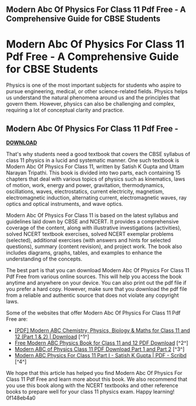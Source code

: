 ## Modern Abc Of Physics For Class 11 Pdf Free - A Comprehensive Guide for CBSE Students

  
# Modern Abc Of Physics For Class 11 Pdf Free - A Comprehensive Guide for CBSE Students
 
Physics is one of the most important subjects for students who aspire to pursue engineering, medical, or other science-related fields. Physics helps us understand the natural phenomena around us and the principles that govern them. However, physics can also be challenging and complex, requiring a lot of conceptual clarity and practice.
 
## Modern Abc Of Physics For Class 11 Pdf Free -


[**DOWNLOAD**](https://www.google.com/url?q=https%3A%2F%2Furluss.com%2F2tLg4a&sa=D&sntz=1&usg=AOvVaw3BxrxDua80STPb-S7Pe_3v)

 
That's why students need a good textbook that covers the CBSE syllabus of class 11 physics in a lucid and systematic manner. One such textbook is Modern Abc Of Physics For Class 11, written by Satish K Gupta and Uttam Narayan Tripathi. This book is divided into two parts, each containing 15 chapters that deal with various topics of physics such as kinematics, laws of motion, work, energy and power, gravitation, thermodynamics, oscillations, waves, electrostatics, current electricity, magnetism, electromagnetic induction, alternating current, electromagnetic waves, ray optics and optical instruments, and wave optics.
 
Modern Abc Of Physics For Class 11 is based on the latest syllabus and guidelines laid down by CBSE and NCERT. It provides a comprehensive coverage of the content, along with illustrative investigations (activities), solved NCERT textbook exercises, solved NCERT exemplar problems (selected), additional exercises (with answers and hints for selected questions), summary (content revision), and project work. The book also includes diagrams, graphs, tables, and examples to enhance the understanding of the concepts.
 
The best part is that you can download Modern Abc Of Physics For Class 11 Pdf Free from various online sources. This will help you access the book anytime and anywhere on your device. You can also print out the pdf file if you prefer a hard copy. However, make sure that you download the pdf file from a reliable and authentic source that does not violate any copyright laws.
 
Some of the websites that offer Modern Abc Of Physics For Class 11 Pdf Free are:
 
- [\[PDF\] Modern ABC Chemistry, Physics, Biology & Maths for Class 11 and 12 (Part 1 & 2) | Download](https://www.jeebooks.in/2020/12/modern-abc-class-11-chemistry.html) [^1^]
- [Free Modern ABC Physics Book for Class 11 and 12 PDF Download](https://www.testprepkart.com/jee/blog-single.php?id=2527%2Ffree-modern-abc-physics-book-for-class-11-and-12-pdf-download-) [^2^]
- [Modern ABC of Physics Class 11 PDF Download Part 1 and Part 2](https://khansirnotes.in/modern-abc-of-physics-class-11-pdf-download/) [^3^]
- [Modern ABC Physics For Class 11 Part I - Satish K Gupta | PDF - Scribd](https://www.scribd.com/document/588382636/Modern-ABC-Physics-for-Class-11-Part-I-Satish-K-Gupta) [^4^]

We hope that this article has helped you find Modern Abc Of Physics For Class 11 Pdf Free and learn more about this book. We also recommend that you use this book along with the NCERT textbooks and other reference books to prepare well for your class 11 physics exam. Happy learning!
 0f148eb4a0

